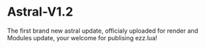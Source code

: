 # Astral-V1.2
The first brand new astral update, officialy uploaded for render and Modules update, your welcome for publising ezz.lua!
